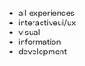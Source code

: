 <nav class="navbar navbar-light filters">
  <div class="container">
    <ul class="navbar-nav">
      <li class="nav-item">
        <a class="filter active" role="button" data-category="">all <span class="hidden-xs-down">experiences</span></a>
      </li>
      <li class="nav-item">
        <a class="filter" role="button" data-category="ui"><span class="hidden-xs-down">interactive</span><span class="hidden-sm-up">ui/ux</span></a>
      </li>
      <li class="nav-item">
        <a class="filter" role="button" data-category="viz">visual</a>
      </li>
      <li class="nav-item">
        <a class="filter" role="button" data-category="info">info<span class="hidden-xs-down">rmation</span></a>
      </li>
      <li class="nav-item">
        <a class="filter" role="button" data-category="dev">dev<span class="hidden-xs-down">elopment</span></a>
      </li>
    </ul>
  </div>
</nav>
